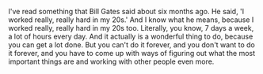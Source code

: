 ---
---

I've read something that Bill Gates said about six months ago. He said, 'I worked really, really hard in my 20s.' And I know what he means, because I worked really, really hard in my 20s too. Literally, you know, 7 days a week, a lot of hours every day. And it actually is a wonderful thing to do, because you can get a lot done. But you can't do it forever, and you don't want to do it forever, and you have to come up with ways of figuring out what the most important things are and working with other people even more.